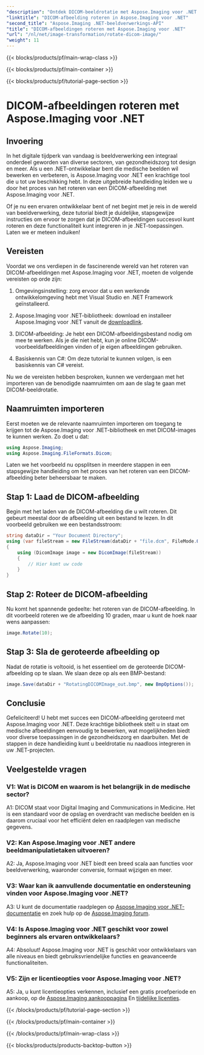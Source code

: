 ```yaml
---
"description": "Ontdek DICOM-beeldrotatie met Aspose.Imaging voor .NET. Stapsgewijze handleiding voor het bewerken van medische beelden."
"linktitle": "DICOM-afbeelding roteren in Aspose.Imaging voor .NET"
"second_title": "Aspose.Imaging .NET-beeldverwerkings-API"
"title": "DICOM-afbeeldingen roteren met Aspose.Imaging voor .NET"
"url": "/nl/net/image-transformation/rotate-dicom-image/"
"weight": 11
---
```


{{< blocks/products/pf/main-wrap-class >}}

{{< blocks/products/pf/main-container >}}

{{< blocks/products/pf/tutorial-page-section >}}

# DICOM-afbeeldingen roteren met Aspose.Imaging voor .NET

## Invoering

In het digitale tijdperk van vandaag is beeldverwerking een integraal onderdeel geworden van diverse sectoren, van gezondheidszorg tot design en meer. Als u een .NET-ontwikkelaar bent die medische beelden wil bewerken en verbeteren, is Aspose.Imaging voor .NET een krachtige tool die u tot uw beschikking hebt. In deze uitgebreide handleiding leiden we u door het proces van het roteren van een DICOM-afbeelding met Aspose.Imaging voor .NET.

Of je nu een ervaren ontwikkelaar bent of net begint met je reis in de wereld van beeldverwerking, deze tutorial biedt je duidelijke, stapsgewijze instructies om ervoor te zorgen dat je DICOM-afbeeldingen succesvol kunt roteren en deze functionaliteit kunt integreren in je .NET-toepassingen. Laten we er meteen induiken!

## Vereisten

Voordat we ons verdiepen in de fascinerende wereld van het roteren van DICOM-afbeeldingen met Aspose.Imaging voor .NET, moeten de volgende vereisten op orde zijn:

1. Omgevingsinstelling: zorg ervoor dat u een werkende ontwikkelomgeving hebt met Visual Studio en .NET Framework geïnstalleerd.

2. Aspose.Imaging voor .NET-bibliotheek: download en installeer Aspose.Imaging voor .NET vanuit de [downloadlink](https://releases.aspose.com/imaging/net/).

3. DICOM-afbeelding: Je hebt een DICOM-afbeeldingsbestand nodig om mee te werken. Als je die niet hebt, kun je online DICOM-voorbeeldafbeeldingen vinden of je eigen afbeeldingen gebruiken.

4. Basiskennis van C#: Om deze tutorial te kunnen volgen, is een basiskennis van C# vereist.

Nu we de vereisten hebben besproken, kunnen we verdergaan met het importeren van de benodigde naamruimten om aan de slag te gaan met DICOM-beeldrotatie.

## Naamruimten importeren

Eerst moeten we de relevante naamruimten importeren om toegang te krijgen tot de Aspose.Imaging voor .NET-bibliotheek en met DICOM-images te kunnen werken. Zo doet u dat:

```csharp
using Aspose.Imaging;
using Aspose.Imaging.FileFormats.Dicom;
```

Laten we het voorbeeld nu opsplitsen in meerdere stappen in een stapsgewijze handleiding om het proces van het roteren van een DICOM-afbeelding beter beheersbaar te maken.

## Stap 1: Laad de DICOM-afbeelding

Begin met het laden van de DICOM-afbeelding die u wilt roteren. Dit gebeurt meestal door de afbeelding uit een bestand te lezen. In dit voorbeeld gebruiken we een bestandsstroom:

```csharp
string dataDir = "Your Document Directory";
using (var fileStream = new FileStream(dataDir + "file.dcm", FileMode.Open, FileAccess.Read))
{
    using (DicomImage image = new DicomImage(fileStream))
    {
        // Hier komt uw code
    }
}
```

## Stap 2: Roteer de DICOM-afbeelding

Nu komt het spannende gedeelte: het roteren van de DICOM-afbeelding. In dit voorbeeld roteren we de afbeelding 10 graden, maar u kunt de hoek naar wens aanpassen:

```csharp
image.Rotate(10);
```

## Stap 3: Sla de geroteerde afbeelding op

Nadat de rotatie is voltooid, is het essentieel om de geroteerde DICOM-afbeelding op te slaan. We slaan deze op als een BMP-bestand:

```csharp
image.Save(dataDir + "RotatingDICOMImage_out.bmp", new BmpOptions());
```

## Conclusie

Gefeliciteerd! U hebt met succes een DICOM-afbeelding geroteerd met Aspose.Imaging voor .NET. Deze krachtige bibliotheek stelt u in staat om medische afbeeldingen eenvoudig te bewerken, wat mogelijkheden biedt voor diverse toepassingen in de gezondheidszorg en daarbuiten. Met de stappen in deze handleiding kunt u beeldrotatie nu naadloos integreren in uw .NET-projecten.

## Veelgestelde vragen

### V1: Wat is DICOM en waarom is het belangrijk in de medische sector?

A1: DICOM staat voor Digital Imaging and Communications in Medicine. Het is een standaard voor de opslag en overdracht van medische beelden en is daarom cruciaal voor het efficiënt delen en raadplegen van medische gegevens.

### V2: Kan Aspose.Imaging voor .NET andere beeldmanipulatietaken uitvoeren?

A2: Ja, Aspose.Imaging voor .NET biedt een breed scala aan functies voor beeldverwerking, waaronder conversie, formaat wijzigen en meer.

### V3: Waar kan ik aanvullende documentatie en ondersteuning vinden voor Aspose.Imaging voor .NET?

A3: U kunt de documentatie raadplegen op [Aspose.Imaging voor .NET-documentatie](https://reference.aspose.com/imaging/net/) en zoek hulp op de [Aspose.Imaging forum](https://forum.aspose.com/).

### V4: Is Aspose.Imaging voor .NET geschikt voor zowel beginners als ervaren ontwikkelaars?

A4: Absoluut! Aspose.Imaging voor .NET is geschikt voor ontwikkelaars van alle niveaus en biedt gebruiksvriendelijke functies en geavanceerde functionaliteiten.

### V5: Zijn er licentieopties voor Aspose.Imaging voor .NET?

A5: Ja, u kunt licentieopties verkennen, inclusief een gratis proefperiode en aankoop, op de [Aspose.Imaging aankooppagina](https://purchase.aspose.com/buy) En [tijdelijke licenties](https://purchase.aspose.com/temporary-license/).

{{< /blocks/products/pf/tutorial-page-section >}}

{{< /blocks/products/pf/main-container >}}

{{< /blocks/products/pf/main-wrap-class >}}

{{< blocks/products/products-backtop-button >}}